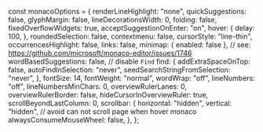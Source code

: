 const monacoOptions = {
  renderLineHighlight: "none",
  quickSuggestions: false,
  glyphMargin: false,
  lineDecorationsWidth: 0,
  folding: false,
  fixedOverflowWidgets: true,
  acceptSuggestionOnEnter: "on",
  hover: {
    delay: 100,
  },
  roundedSelection: false,
  contextmenu: false,
  cursorStyle: "line-thin",
  occurrencesHighlight: false,
  links: false,
  minimap: { enabled: false },
  // see: https://github.com/microsoft/monaco-editor/issues/1746
  wordBasedSuggestions: false,
  // disable `Find`
  find: {
    addExtraSpaceOnTop: false,
    autoFindInSelection: "never",
    seedSearchStringFromSelection: "never",
  },
  fontSize: 14,
  fontWeight: "normal",
  wordWrap: "off",
  lineNumbers: "off",
  lineNumbersMinChars: 0,
  overviewRulerLanes: 0,
  overviewRulerBorder: false,
  hideCursorInOverviewRuler: true,
  scrollBeyondLastColumn: 0,
  scrollbar: {
    horizontal: "hidden",
    vertical: "hidden",
    // avoid can not scroll page when hover monaco
    alwaysConsumeMouseWheel: false,
  },
};